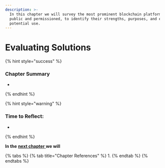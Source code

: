 ```yaml
---
description: >-
  In this chapter we will survey the most prominent blockchain platforms, both
  public and permissioned, to identify their strengths, purposes, and evaluate
  potential use.
---
```


# Evaluating Solutions

{% hint style="success" %}
### **Chapter Summary**

* 
{% endhint %}

{% hint style="warning" %}
### **Time to Reflect:**

* 
{% endhint %}

**In the** [**next chapter** ](https://learn.accrubit.com/blockchain-for-business/business-use-cases)**we will** 

{% tabs %}
{% tab title="Chapter References" %}
1. 
{% endtab %}
{% endtabs %}

